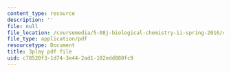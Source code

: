 ```yaml
---
content_type: resource
description: ''
file: null
file_location: /coursemedia/5-08j-biological-chemistry-ii-spring-2016/c78520f31d743e442ad1182edd880fc9_q9nCI-8gYVE.pdf
file_type: application/pdf
resourcetype: Document
title: 3play pdf file
uid: c78520f3-1d74-3e44-2ad1-182edd880fc9
---
```

